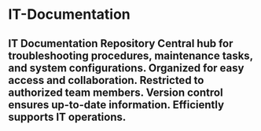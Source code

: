 # IT-Documentation
## IT Documentation Repository  Central hub for troubleshooting procedures, maintenance tasks, and system configurations. Organized for easy access and collaboration. Restricted to authorized team members. Version control ensures up-to-date information. Efficiently supports IT operations.
